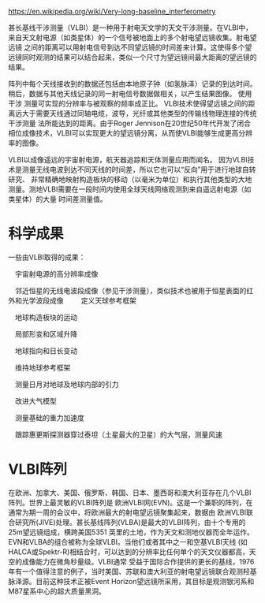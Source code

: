 https://en.wikipedia.org/wiki/Very-long-baseline_interferometry

甚长基线干涉测量（VLBI）是一种用于射电天文学的天文干涉测量。在VLBI中，来自天文射电源（如类星体）的一个信号被地面上的多个射电望远镜收集。射电望远镜
之间的距离可以用射电信号到达不同望远镜的时间差来计算。这使得多个望远镜同时观测的结果可以结合起来，类似一个尺寸为望远镜间最大距离的望远镜的结果。

阵列中每个天线接收到的数据还包括由本地原子钟（如氢脉泽）记录的到达时间。稍后，数据与其他天线记录的同一射电信号数据做相关，以产生结果图像。 使用干涉
测量可实现的分辨率与被观察的频率成正比。 VLBI技术使得望远镜之间的距离远大于需要天线通过同轴电缆，波导，光纤或其他类型的传输线物理连接的传统干涉测量
法所能达到的距离。由于Roger Jennison在20世纪50年代开发了闭合相位成像技术，VLBI可以实现更大的望远镜分离，从而使VLBI能够生成更高分辨率的图像。

VLBI以成像遥远的宇宙射电源，航天器追踪和天体测量应用而闻名。 因为VLBI技术是测量无线电波到达不同天线的时间差，所以它也可以“反向”用于进行地球自转研究、
非常精确地映射构造板块的移动（以毫米为单位）和执行其他类型的大地测量。测地VLBI需要在一段时间内使用全球天线网络观测到来自遥远射电源（如类星体）的大量
时间差测量值。

# 科学成果

一些由VLBI取得的成果：

　宇宙射电源的高分辨率成像
 
　邻近恒星的无线电波段成像（参见干涉测量），类似技术也被用于恒星表面的红外和光学波段成像
　
　定义天球参考框架
 
　地球构造板块的运动
 
　局部形变和区域升降
 
　地球指向和日长变动
 
　维持地球参考框架
 
　测量日月对地球及地球内部的引力
 
　改进大气模型
 
　测量基础的重力加速度
 
　跟踪惠更斯探测器穿过泰坦（土星最大的卫星）的大气层，测量风速

# VLBI阵列

在欧洲、加拿大、美国、俄罗斯、韩国、日本、墨西哥和澳大利亚存在几个VLBI阵列。世界上最灵敏的VLBI阵列是
欧洲VLBI网(EVN)。这是一个兼职的阵列，在通常为期一周的会议中，将欧洲最大的射电望远镜聚集起来，数据由
欧洲VLBI联合研究所(JIVE)处理。甚长基线阵列(VLBA)是最大的VLBI阵列，由十个专用的25m望远镜组成，横跨美国5351
英里的土地，作为天文和测地仪器而全年运作。EVN和VLBA的组合被称为全球VLBI。当他们或者其中之一和空基VLBI天线
(如HALCA或Spektr-R)相结合时，可以达到的分辨率比任何单个的天文仪器都高，天空的成像能力在微角秒量级。VLBI通常
受益于国际合作提供的更长的基线，1976年有一个值得注意的例子，当时美国、苏联和澳大利亚的射电望远镜联合观测羟基
脉泽源。目前这种技术正被Event Horizon望远镜所采用，其目标是观测银河系和M87星系中心的超大质量黑洞。
